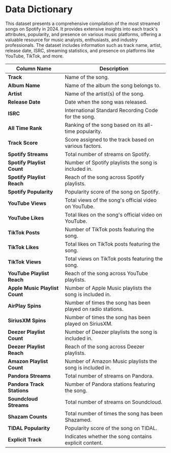 
# Data Dictionary

This dataset presents a comprehensive compilation of the most streamed songs on Spotify in 2024. It provides extensive insights into each track's attributes, popularity, and presence on various music platforms, offering a valuable resource for music analysts, enthusiasts, and industry professionals. The dataset includes information such as track name, artist, release date, ISRC, streaming statistics, and presence on platforms like YouTube, TikTok, and more.


| Column Name              | Description                                                                                       |
|--------------------------|---------------------------------------------------------------------------------------------------|
| **Track**                | Name of the song.                                                                                 |
| **Album Name**           | Name of the album the song belongs to.                                                            |
| **Artist**               | Name of the artist(s) of the song.                                                                |
| **Release Date**         | Date when the song was released.                                                                  |
| **ISRC**                 | International Standard Recording Code for the song.                                               |
| **All Time Rank**        | Ranking of the song based on its all-time popularity.                                              |
| **Track Score**          | Score assigned to the track based on various factors.                                              |
| **Spotify Streams**      | Total number of streams on Spotify.                                                                |
| **Spotify Playlist Count** | Number of Spotify playlists the song is included in.                                              |
| **Spotify Playlist Reach** | Reach of the song across Spotify playlists.                                                      |
| **Spotify Popularity**     | Popularity score of the song on Spotify.                                                         |
| **YouTube Views**          | Total views of the song's official video on YouTube.                                             |
| **YouTube Likes**          | Total likes on the song's official video on YouTube.                                             |
| **TikTok Posts**           | Number of TikTok posts featuring the song.                                                       |
| **TikTok Likes**           | Total likes on TikTok posts featuring the song.                                                  |
| **TikTok Views**           | Total views on TikTok posts featuring the song.                                                  |
| **YouTube Playlist Reach** | Reach of the song across YouTube playlists.                                                      |
| **Apple Music Playlist Count** | Number of Apple Music playlists the song is included in.                                      |
| **AirPlay Spins**          | Number of times the song has been played on radio stations.                                      |
| **SiriusXM Spins**         | Number of times the song has been played on SiriusXM.                                            |
| **Deezer Playlist Count**  | Number of Deezer playlists the song is included in.                                              |
| **Deezer Playlist Reach**  | Reach of the song across Deezer playlists.                                                       |
| **Amazon Playlist Count**  | Number of Amazon Music playlists the song is included in.                                        |
| **Pandora Streams**        | Total number of streams on Pandora.                                                              |
| **Pandora Track Stations** | Number of Pandora stations featuring the song.                                                  |
| **Soundcloud Streams**     | Total number of streams on Soundcloud.                                                           |
| **Shazam Counts**          | Total number of times the song has been Shazamed.                                                |
| **TIDAL Popularity**       | Popularity score of the song on TIDAL.                                                          |
| **Explicit Track**         | Indicates whether the song contains explicit content.                                            |

